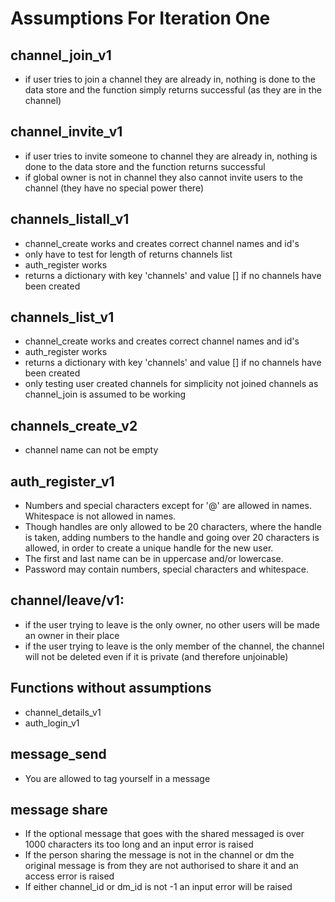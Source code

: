# Assumptions For Iteration One

## channel_join_v1
- if user tries to join a channel they are already in, nothing is done to the data store and the function simply returns successful (as they are in the channel)

## channel_invite_v1
- if user tries to invite someone to channel they are already in, nothing is done to the data store and the function returns successful
- if global owner is not in channel they also cannot invite users to the channel (they have no special power there)

## channels_listall_v1
- channel_create works and creates correct channel names and id's
- only have to test for length of returns channels list
- auth_register works
- returns a dictionary with key 'channels' and value [] if no channels have been created
    
## channels_list_v1
- channel_create works and creates correct channel names and id's
- auth_register works
- returns a dictionary with key 'channels' and value [] if no channels have been created
- only testing user created channels for simplicity not joined channels as channel_join is assumed to be working

## channels_create_v2
- channel name can not be empty

## auth_register_v1
- Numbers and special characters except for '@' are allowed in names. Whitespace is not allowed in names.
- Though handles are only allowed to be 20 characters, where the handle is taken, adding numbers to the handle and going over 20 characters is allowed, in order to create a unique handle for the new user.
- The first and last name can be in uppercase and/or lowercase.
- Password may contain numbers, special characters and whitespace. 

## channel/leave/v1:
- if the user trying to leave is the only owner, no other users will be made an owner in their place
- if the user trying to leave is the only member of the channel, the channel will not be deleted even if it is private (and therefore unjoinable)

## Functions without assumptions
- channel_details_v1
- auth_login_v1

## message_send
- You are allowed to tag yourself in a message

## message share
- If the optional message that goes with the shared messaged is over 1000 characters its too long and an input error is raised
- If the person sharing the message is not in the channel or dm the original message is from they are not authorised to share it and an access error is raised
- If either channel_id or dm_id is not -1 an input error will be raised